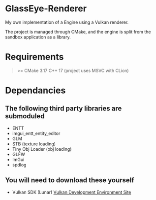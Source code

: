 # GlassEye-Renderer

My own implementation of a Engine using a Vulkan renderer. 

The project is managed through CMake, and the engine is split from the sandbox application as a library.

# Requirements

> \>= CMake 3.17 C++ 17 (project uses MSVC with CLion)

# Dependancies


## The following third party libraries are submoduled

- ENTT
- imgui_entt_entity_editor
- GLM
- STB (texture loading)
- Tiny Obj Loader (obj loading)
- GLFW
- ImGui
- spdlog

## You will need to download these yourself

- Vulkan SDK (Lunar) [Vulkan Development Environment Site](https://vulkan-tutorial.com/Development_environment)